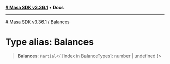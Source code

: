 [**# Masa SDK v3.36.1**](../README.md) • **Docs**

***

[# Masa SDK v3.36.1](../globals.md) / Balances

# Type alias: Balances

> **Balances**: `Partial`\<\{ [index in BalanceTypes]: number \| undefined \}\>
